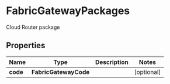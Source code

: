 

# FabricGatewayPackages

Cloud Router  package

## Properties

| Name | Type | Description | Notes |
|------------ | ------------- | ------------- | -------------|
|**code** | **FabricGatewayCode** |  |  [optional] |



